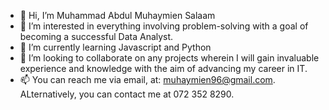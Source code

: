 - 👋 Hi, I’m Muhammad Abdul Muhaymien Salaam
- 👀 I’m interested in everything involving problem-solving with a goal of becoming a successful Data Analyst.
- 🌱 I’m currently learning Javascript and Python
- 💞️ I’m looking to collaborate on any projects wherein I will gain invaluable experience and knowledge with the aim of advancing my career in IT.
- 📫 You can reach me via email, at: muhaymien96@gmail.com. ALternatively, you can contact me at 072 352 8290.

<!---
Muhaymien96/Muhaymien96 is a ✨ special ✨ repository because its `README.md` (this file) appears on your GitHub profile.
You can click the Preview link to take a look at your changes.
--->
